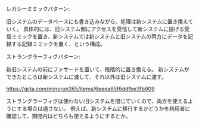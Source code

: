 レガシーミミックパターン:

旧システムのデータベースにも書き込みながら、処理は新システムに置き換えていく。
具体的には、旧システム側にアクセスを受信して新システムに投げる受信ミミックを置き、新システムでは新システムと旧システムの両方にデータを記録する記録ミミックを置く、という構成。

ストラングラーフィグパターン:

新旧システムの前にファサードを置いて、段階的に置き換える。
新システムができたところは新システムに渡して、それ以外は旧システムに渡す。

https://qiita.com/minorun365/items/6eeea65f6ddfbe3fb909

ストラングラーフィグは使わない旧システムを閉じていくので、両方を使えるようにする場合は適さない。
例えば、新システムに移行するかどうかを利用者に確認して、期間内はどちらも使えるようにするとか。
